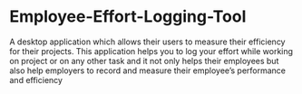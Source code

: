 # Employee-Effort-Logging-Tool
A desktop application which allows their users to measure their efficiency for their projects. This application helps you to log your effort while working on project or on any other task and it not only helps their employees but also help employers to record and measure their employee’s performance and efficiency
